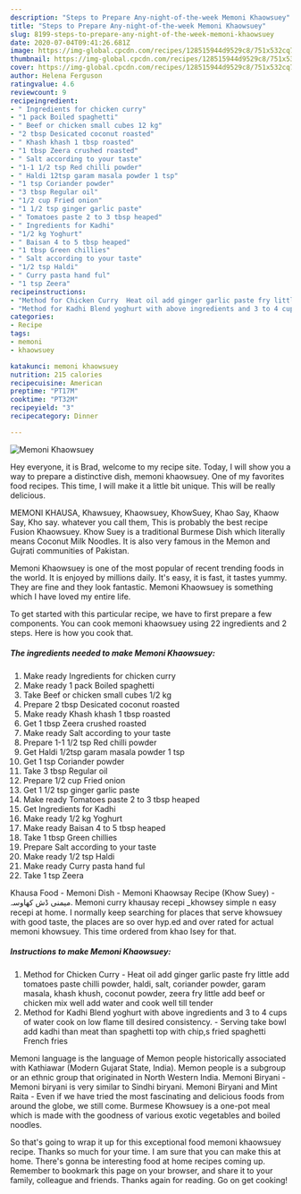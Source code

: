 ```yaml
---
description: "Steps to Prepare Any-night-of-the-week Memoni Khaowsuey"
title: "Steps to Prepare Any-night-of-the-week Memoni Khaowsuey"
slug: 8199-steps-to-prepare-any-night-of-the-week-memoni-khaowsuey
date: 2020-07-04T09:41:26.681Z
image: https://img-global.cpcdn.com/recipes/128515944d9529c8/751x532cq70/memoni-khaowsuey-recipe-main-photo.jpg
thumbnail: https://img-global.cpcdn.com/recipes/128515944d9529c8/751x532cq70/memoni-khaowsuey-recipe-main-photo.jpg
cover: https://img-global.cpcdn.com/recipes/128515944d9529c8/751x532cq70/memoni-khaowsuey-recipe-main-photo.jpg
author: Helena Ferguson
ratingvalue: 4.6
reviewcount: 9
recipeingredient:
- " Ingredients for chicken curry"
- "1 pack Boiled spaghetti"
- " Beef or chicken small cubes 12 kg"
- "2 tbsp Desicated coconut roasted"
- " Khash khash 1 tbsp roasted"
- "1 tbsp Zeera crushed roasted"
- " Salt according to your taste"
- "1-1 1/2 tsp Red chilli powder"
- " Haldi 12tsp garam masala powder 1 tsp"
- "1 tsp Coriander powder"
- "3 tbsp Regular oil"
- "1/2 cup Fried onion"
- "1 1/2 tsp ginger garlic paste"
- " Tomatoes paste 2 to 3 tbsp heaped"
- " Ingredients for Kadhi"
- "1/2 kg Yoghurt"
- " Baisan 4 to 5 tbsp heaped"
- "1 tbsp Green chillies"
- " Salt according to your taste"
- "1/2 tsp Haldi"
- " Curry pasta hand ful"
- "1 tsp Zeera"
recipeinstructions:
- "Method for Chicken Curry  Heat oil add ginger garlic paste fry little add tomatoes paste chilli powder, haldi, salt, coriander powder, garam masala, khash khush, coconut powder, zeera fry little add beef or chicken mix well add water and cook well till tender"
- "Method for Kadhi Blend yoghurt with above ingredients and 3 to 4 cups of water cook on low flame till desired consistency. Serving take bowl add kadhi than meat than spaghetti top with chip,s fried spaghetti French fries"
categories:
- Recipe
tags:
- memoni
- khaowsuey

katakunci: memoni khaowsuey 
nutrition: 215 calories
recipecuisine: American
preptime: "PT17M"
cooktime: "PT32M"
recipeyield: "3"
recipecategory: Dinner

---
```



![Memoni Khaowsuey](https://img-global.cpcdn.com/recipes/128515944d9529c8/751x532cq70/memoni-khaowsuey-recipe-main-photo.jpg)

Hey everyone, it is Brad, welcome to my recipe site. Today, I will show you a way to prepare a distinctive dish, memoni khaowsuey. One of my favorites food recipes. This time, I will make it a little bit unique. This will be really delicious.

MEMONI KHAUSA, Khawsuey, Khaowsuey, KhowSuey, Khao Say, Khaow Say, Kho say. whatever you call them, This is probably the best recipe Fusion Khaowsuey. Khow Suey is a traditional Burmese Dish which literally means Coconut Milk Noodles. It is also very famous in the Memon and Gujrati communities of Pakistan.

Memoni Khaowsuey is one of the most popular of recent trending foods in the world. It is enjoyed by millions daily. It's easy, it is fast, it tastes yummy. They are fine and they look fantastic. Memoni Khaowsuey is something which I have loved my entire life.


To get started with this particular recipe, we have to first prepare a few components. You can cook memoni khaowsuey using 22 ingredients and 2 steps. Here is how you cook that.

<!--inarticleads1-->

##### The ingredients needed to make Memoni Khaowsuey:

1. Make ready  Ingredients for chicken curry
1. Make ready 1 pack Boiled spaghetti
1. Take  Beef or chicken small cubes 1/2 kg
1. Prepare 2 tbsp Desicated coconut roasted
1. Make ready  Khash khash 1 tbsp roasted
1. Get 1 tbsp Zeera crushed roasted
1. Make ready  Salt according to your taste
1. Prepare 1-1 1/2 tsp Red chilli powder
1. Get  Haldi 1/2tsp garam masala powder 1 tsp
1. Get 1 tsp Coriander powder
1. Take 3 tbsp Regular oil
1. Prepare 1/2 cup Fried onion
1. Get 1 1/2 tsp ginger garlic paste
1. Make ready  Tomatoes paste 2 to 3 tbsp heaped
1. Get  Ingredients for Kadhi
1. Make ready 1/2 kg Yoghurt
1. Make ready  Baisan 4 to 5 tbsp heaped
1. Take 1 tbsp Green chillies
1. Prepare  Salt according to your taste
1. Make ready 1/2 tsp Haldi
1. Make ready  Curry pasta hand ful
1. Take 1 tsp Zeera


Khausa Food - Memoni Dish - Memoni Khaowsay Recipe (Khow Suey) - میمنی ڈش کھاوسہ. Memoni curry khausay recepi _khowsey simple n easy recepi at home. I normally keep searching for places that serve khowsuey with good taste, the places are so over hyp.ed and over rated for actual memoni khowsuey. This time ordered from khao Isey for that. 

<!--inarticleads2-->

##### Instructions to make Memoni Khaowsuey:

1. Method for Chicken Curry  - Heat oil add ginger garlic paste fry little add tomatoes paste chilli powder, haldi, salt, coriander powder, garam masala, khash khush, coconut powder, zeera fry little add beef or chicken mix well add water and cook well till tender
1. Method for Kadhi Blend yoghurt with above ingredients and 3 to 4 cups of water cook on low flame till desired consistency. - Serving take bowl add kadhi than meat than spaghetti top with chip,s fried spaghetti French fries


Memoni language is the language of Memon people historically associated with Kathiawar (Modern Gujarat State, India). Memon people is a subgroup or an ethnic group that originated in North Western India. Memoni Biryani - Memoni biryani is very similar to Sindhi biryani. Memoni Biryani and Mint Raita - Even if we have tried the most fascinating and delicious foods from around the globe, we still come. Burmese Khowsuey is a one-pot meal which is made with the goodness of various exotic vegetables and boiled noodles. 

So that's going to wrap it up for this exceptional food memoni khaowsuey recipe. Thanks so much for your time. I am sure that you can make this at home. There's gonna be interesting food at home recipes coming up. Remember to bookmark this page on your browser, and share it to your family, colleague and friends. Thanks again for reading. Go on get cooking!
